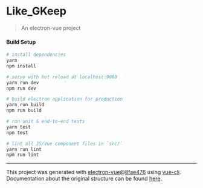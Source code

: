 # Like_GKeep

> An electron-vue project

#### Build Setup

``` bash
# install dependencies
yarn
npm install

# serve with hot reload at localhost:9080
yarn run dev
npm run dev

# build electron application for production
yarn run build
npm run build

# run unit & end-to-end tests
yarn test
npm test

# lint all JS/Vue component files in `src/`
yarn run lint
npm run lint

```

---

This project was generated with [electron-vue](https://github.com/SimulatedGREG/electron-vue)@[8fae476](https://github.com/SimulatedGREG/electron-vue/tree/8fae4763e9d225d3691b627e83b9e09b56f6c935) using [vue-cli](https://github.com/vuejs/vue-cli). Documentation about the original structure can be found [here](https://simulatedgreg.gitbooks.io/electron-vue/content/index.html).
